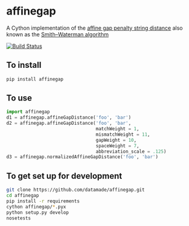 affinegap
=========

A Cython implementation of the [affine gap penalty string distance](http://en.wikipedia.org/wiki/Gap_penalty#Affine_Gap_Penalty) also known as the [Smith–Waterman algorithm](http://en.wikipedia.org/wiki/Smith%E2%80%93Waterman_algorithm)

[![Build Status](https://travis-ci.org/datamade/affinegap.svg?branch=master)](https://travis-ci.org/datamade/affinegap)

## To install
```bash
pip install affinegap
```

## To use
```python
import affinegap
d1 = affinegap.affineGapDistance('foo', 'bar')
d2 = affinegap.affineGapDistance('foo', 'bar',
                                 matchWeight = 1,
                                 mismatchWeight = 11,
                                 gapWeight = 10,
                                 spaceWeight = 7,
                                 abbreviation_scale = .125)
d3 = affinegap.normalizedAffineGapDistance('foo', 'bar')
```

## To get set up for development
```bash
git clone https://github.com/datamade/affinegap.git
cd affinegap
pip install -r requirements
cython affinegap/*.pyx
python setup.py develop
nosetests
```
